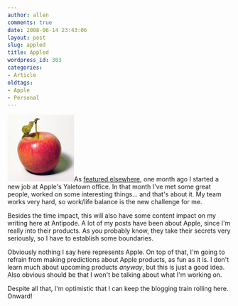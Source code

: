 ```yaml
---
author: allen
comments: true
date: 2008-06-14 23:43:06
layout: post
slug: appled
title: Appled
wordpress_id: 303
categories:
- Article
oldtags:
- Apple
- Personal
---
```


![](/images/wp-uploads/2008/06/apple.jpg)As [featured elsewhere](http://robotpony.ca/2008/04/24/ode-to-the-boy/), one month ago I started a new job at Apple's Yaletown office. In that month I've met some great people, worked on some interesting things... and that's about it. My team works very hard, so work/life balance is the new challenge for me.

Besides the time impact, this will also have some content impact on my writing here at Antipode. A lot of my posts have been about Apple, since I'm really into their products. As you probably know, they take their secrets very seriously, so I have to establish some boundaries.

Obviously nothing I say here represents Apple. On top of that, I'm going to refrain from making predictions about Apple products, as fun as it is. I don't learn much about upcoming products _anyway_, but this is just a good idea. Also obvious should be that I won't be talking about what I'm working on.

Despite all that, I'm optimistic that I can keep the blogging train rolling here. Onward!
